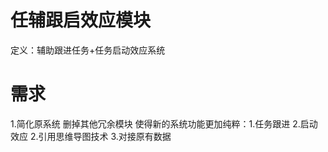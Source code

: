 # 任辅跟启效应模块
定义：辅助跟进任务+任务启动效应系统

# 需求
1.简化原系统
删掉其他冗余模块
使得新的系统功能更加纯粹：1.任务跟进 2.启动效应
2.引用思维导图技术
3.对接原有数据  
